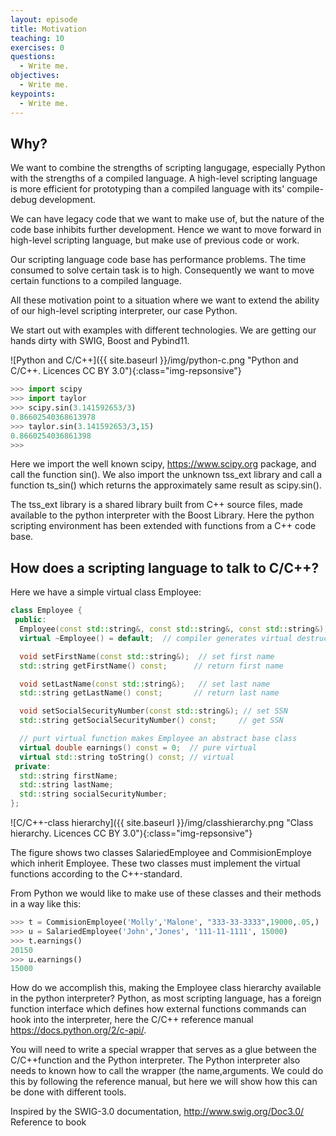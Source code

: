 ```yaml
---
layout: episode
title: Motivation
teaching: 10
exercises: 0
questions:
  - Write me.
objectives:
  - Write me.
keypoints:
  - Write me.
---
```


## Why?
We want to combine the strengths of scripting langugage, especially Python with the strengths of a compiled language. A high-level scripting language is more efficient for prototyping than a compiled language with its'  compile-debug development.

We can have legacy code that we want to make use of, but the nature of the code base inhibits further development. Hence we want to move forward in high-level scripting language, but make use of previous code or work.

Our scripting language code base has performance problems. The time consumed to solve certain task is to high. Consequently we want to move certain functions to a compiled language.

All these motivation point to a situation where we want to extend the ability of our high-level scripting interpreter, our case Python.

We start out with examples with different technologies. We are getting our hands dirty with SWIG, Boost and Pybind11. 

![Python and C/C++]({{ site.baseurl }}/img/python-c.png "Python and C/C++. Licences CC BY 3.0"){:class="img-repsonsive"}

```python
>>> import scipy
>>> import taylor
>>> scipy.sin(3.141592653/3)
0.86602540368613978
>>> taylor.sin(3.141592653/3,15)
0.8660254036861398
>>> 
```
Here we import the well known scipy, https://www.scipy.org package, and call the function sin(). We also import the unknown tss_ext library and call a function ts_sin() which returns the approximately same result as scipy.sin().

The tss_ext library is a shared library built from C++ source files, made available to the python interpreter with the Boost Library. Here the python scripting environment has been extended with functions from a C++ code base.


## How does a scripting language to talk to C/C++?

Here we have a simple virtual class Employee:
```C++
class Employee {
 public:
  Employee(const std::string&, const std::string&, const std::string&);
  virtual ~Employee() = default;  // compiler generates virtual destructor

  void setFirstName(const std::string&);  // set first name
  std::string getFirstName() const;      // return first name

  void setLastName(const std::string&);   // set last name
  std::string getLastName() const;       // return last name

  void setSocialSecurityNumber(const std::string&); // set SSN
  std::string getSocialSecurityNumber() const;     // get SSN

  // purt virtual function makes Employee an abstract base class
  virtual double earnings() const = 0;  // pure virtual
  virtual std::string toString() const; // virtual
 private:
  std::string firstName;
  std::string lastName;
  std::string socialSecurityNumber;
};

```
![C/C++-class hierarchy]({{ site.baseurl }}/img/classhierarchy.png "Class hierarchy. Licences CC BY 3.0"){:class="img-repsonsive"}

The figure shows two classes SalariedEmployee and CommisionEmploye which inherit Employee. These two classes must implement the virtual functions according to the C++-standard.

From Python we would like to make use of these classes and their methods in a way like this:

```Python
>>> t = CommisionEmployee('Molly','Malone', "333-33-3333",19000,.05,)
>>> u = SalariedEmployee('John','Jones', '111-11-1111', 15000)
>>> t.earnings()
20150
>>> u.earnings()
15000
```
How do we accomplish this, making the Employee class hierarchy available in the python interpreter? Python, as most scripting language, has a foreign function interface which defines how external functions commands can hook into the interpreter, here the C/C++ reference manual https://docs.python.org/2/c-api/.

You will need to write a special wrapper that serves as a glue between the C/C++function and the Python interpreter. The Python interpreter also needs to known how to call the wrapper (the name,arguments. We could do this by following the reference manual, but here we will show how this can be done with different tools.


Inspired by the SWIG-3.0 documentation, http://www.swig.org/Doc3.0/
Reference to book
